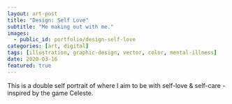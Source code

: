 ```yaml
---
layout: art-post
title: "Design: Self Love"
subtitle: "Me making out with me."
images:
  - public_id: portfolio/design-self-love
categories: [art, digital]
tags: [illustration, graphic-design, vector, color, mental-illness]
date: 2020-03-16
featured: true
---
```

This is a double self portrait of where I aim to be with self-love & self-care - inspired by the game Celeste.
